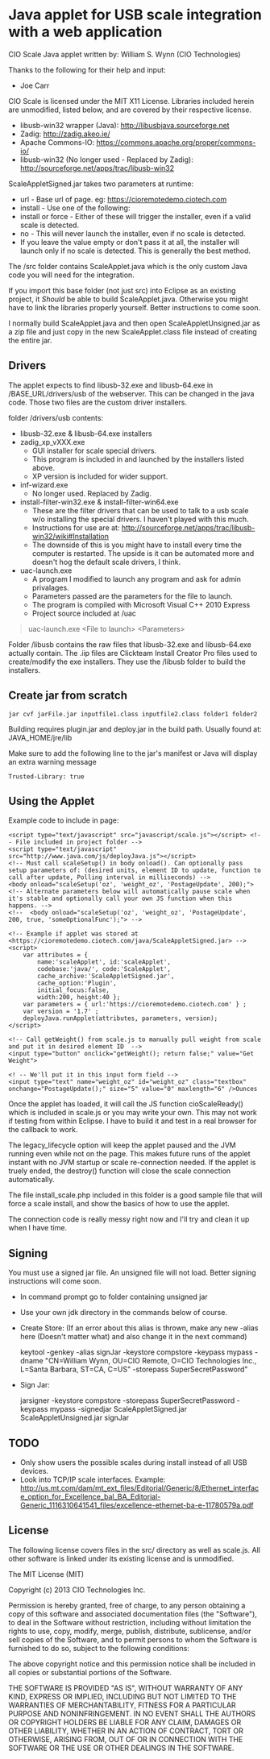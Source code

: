 Java applet for USB scale integration with a web application
============================

CIO Scale Java applet written by: William S. Wynn (CIO Technologies)

Thanks to the following for their help and input:
* Joe Carr

CIO Scale is licensed under the MIT X11 License. Libraries included herein are unmodified, listed below, and are covered by their respective license.

* libusb-win32 wrapper (Java): http://libusbjava.sourceforge.net
* Zadig: http://zadig.akeo.ie/
* Apache Commons-IO: https://commons.apache.org/proper/commons-io/
* libusb-win32 (No longer used - Replaced by Zadig): http://sourceforge.net/apps/trac/libusb-win32

ScaleAppletSigned.jar takes two parameters at runtime:

* url - Base url of page. eg: https://cioremotedemo.ciotech.com
* install - Use one of the following:
 * install or force - Either of these will trigger the installer, even if a valid scale is detected.
 * no - This will never launch the installer, even if no scale is detected.
 * If you leave the value empty or don't pass it at all, the installer will launch only if no scale is detected. This is generally the best method.

The /src folder contains ScaleApplet.java which is the only custom Java code you will need for the integration.
	
If you import this base folder (not just src) into Eclipse as an existing project, it _Should_ be able to build ScaleApplet.java. Otherwise you might have to link the libraries properly yourself. Better instructions to come soon.

I normally build ScaleApplet.java and then open ScaleAppletUnsigned.jar as a zip file and just copy in the new ScaleApplet.class file instead of creating the entire jar.

## Drivers
The applet expects to find libusb-32.exe and libusb-64.exe in /BASE_URL/drivers/usb of the webserver. This can be changed in the java code.
Those two files are the custom driver installers.

folder /drivers/usb contents:

* libusb-32.exe & libusb-64.exe installers
* zadig_xp_vXXX.exe
	- GUI installer for scale special drivers.
	- This program is included in and launched by the installers listed above.
	- XP version is included for wider support.
* inf-wizard.exe
	- No longer used. Replaced by Zadig.
* install-filter-win32.exe & install-filter-win64.exe
	- These are the filter drivers that can be used to talk to a usb scale w/o installing the special drivers. I haven't played with this much.
	- Instructions for use are at: http://sourceforge.net/apps/trac/libusb-win32/wiki#Installation
	- The downside of this is you might have to install every time the computer is restarted. The upside is it can be automated more and doesn't hog the default scale drivers, I think.
* uac-launch.exe
	- A program I modified to launch any program and ask for admin privalages.
	- Parameters passed are the parameters for the file to launch.
	- The program is compiled with Microsoft Visual C++ 2010 Express
	- Project source included at /uac

>uac-launch.exe \<File to launch\> \<Parameters\>

Folder /libusb contains the raw files that libusb-32.exe and libusb-64.exe actually contain. The .iip files are Clickteam Install Creator Pro files used to create/modify the exe installers. They use the /libusb folder to build the installers.

## Create jar from scratch
    jar cvf jarFile.jar inputfile1.class inputfile2.class folder1 folder2

Building requires plugin.jar and deploy.jar in the build path. Usually found at: JAVA_HOME/jre/lib

Make sure to add the following line to the jar's manifest or Java will display an extra warning message

    Trusted-Library: true

## Using the Applet
Example code to include in page:

    <script type="text/javascript" src="javascript/scale.js"></script> <!-- File included in project folder -->
	<script type="text/javascript" src="http://www.java.com/js/deployJava.js"></script>
    <!-- Must call scaleSetup() in body onload(). Can optionally pass setup parameters of: (desired units, element ID to update, function to call after update, Polling interval in milliseconds) -->
    <body onload="scaleSetup('oz', 'weight_oz', 'PostageUpdate', 200);">
    <!-- Alternate parameters below will automatically pause scale when it's stable and optionally call your own JS function when this happens. -->
    <!--  <body onload="scaleSetup('oz', 'weight_oz', 'PostageUpdate', 200, true, 'someOptionalFunc');"> -->
    
    <!-- Example if applet was stored at <https://cioremotedemo.ciotech.com/java/ScaleAppletSigned.jar> -->
	<script>
		var attributes = {
			name:'scaleApplet', id:'scaleApplet',
			codebase:'java/', code:'ScaleApplet',
			cache_archive:'ScaleAppletSigned.jar',
			cache_option:'Plugin',
			initial_focus:false,
			width:200, height:40 };
		var parameters = { url:'https://cioremotedemo.ciotech.com' } ;
		var version = '1.7' ;
		deployJava.runApplet(attributes, parameters, version);
	</script>
    
    <!-- Call getWeight() from scale.js to manually pull weight from scale and put it in desired element ID  -->
    <input type="button" onclick="getWeight(); return false;" value="Get Weight">
    
    <! -- We'll put it in this input form field -->
    <input type="text" name="weight_oz" id="weight_oz" class="textbox" onchange="PostageUpdate();" size="5" value="0" maxlength="6" />Ounces

Once the applet has loaded, it will call the JS function cioScaleReady() which is included in scale.js or you may write your own. This may not work if testing from within Eclipse. I have to build it and test in a real browser for the callback to work.

The legacy_lifecycle option will keep the applet paused and the JVM running even while not on the page. This makes future runs of the applet instant with no JVM startup or scale re-connection needed. If the applet is truely ended, the destroy() function will close the scale connection automatically.

The file install_scale.php included in this folder is a good sample file that will force a scale install, and show the basics of how to use the applet.

The connection code is really messy right now and I'll try and clean it up when I have time.

## Signing
You must use a signed jar file. An unsigned file will not load.
Better signing instructions will come soon.

* In command prompt go to folder containing unsigned jar
* Use your own jdk directory in the commands below of course.

* Create Store: (If an error about this alias is thrown, make any new -alias here (Doesn't matter what) and also change it in the next command)

    keytool -genkey -alias signJar -keystore compstore -keypass mypass -dname "CN=William Wynn, OU=CIO Remote, O=CIO Technologies Inc., L=Santa Barbara, ST=CA, C=US" -storepass SuperSecretPassword"

* Sign Jar:

    jarsigner -keystore compstore -storepass SuperSecretPassword -keypass mypass -signedjar ScaleAppletSigned.jar ScaleAppletUnsigned.jar signJar

## TODO

* Only show users the possible scales during install instead of all USB devices.
* Look into TCP/IP scale interfaces. Example: http://us.mt.com/dam/mt_ext_files/Editorial/Generic/8/Ethernet_interface_option_for_Excellence_bal_BA_Editorial-Generic_1116310641541_files/excellence-ethernet-ba-e-11780579a.pdf

## License

The following license covers files in the src/ directory as well as scale.js. All other software is linked under its existing license and is unmodified.

The MIT License (MIT)

Copyright (c) 2013 CIO Technologies Inc.

Permission is hereby granted, free of charge, to any person obtaining a copy
of this software and associated documentation files (the "Software"), to deal
in the Software without restriction, including without limitation the rights
to use, copy, modify, merge, publish, distribute, sublicense, and/or sell
copies of the Software, and to permit persons to whom the Software is
furnished to do so, subject to the following conditions:

The above copyright notice and this permission notice shall be included in
all copies or substantial portions of the Software.

THE SOFTWARE IS PROVIDED "AS IS", WITHOUT WARRANTY OF ANY KIND, EXPRESS OR
IMPLIED, INCLUDING BUT NOT LIMITED TO THE WARRANTIES OF MERCHANTABILITY,
FITNESS FOR A PARTICULAR PURPOSE AND NONINFRINGEMENT. IN NO EVENT SHALL THE
AUTHORS OR COPYRIGHT HOLDERS BE LIABLE FOR ANY CLAIM, DAMAGES OR OTHER
LIABILITY, WHETHER IN AN ACTION OF CONTRACT, TORT OR OTHERWISE, ARISING FROM,
OUT OF OR IN CONNECTION WITH THE SOFTWARE OR THE USE OR OTHER DEALINGS IN
THE SOFTWARE.
